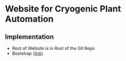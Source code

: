 # Website for Cryogenic Plant Automation
## Implementation
* Root of Website is in Root of the Git Repo
* Bootstrap [(link)](https://getbootstrap.com/)
